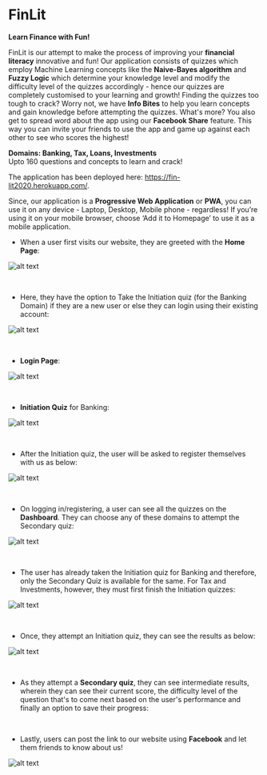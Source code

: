 # FinLit

**Learn Finance with Fun!**

FinLit is our attempt to make the process of improving your **financial literacy** innovative and fun! Our application consists of quizzes which employ Machine Learning concepts like the **Naive-Bayes algorithm** and **Fuzzy Logic** which determine your knowledge level and modify the difficulty level of the quizzes accordingly - hence our quizzes are completely customised to your learning and growth! Finding the quizzes too tough to crack? Worry not, we have **Info Bites** to help you learn concepts and gain knowledge before attempting the quizzes. What's more? You also get to spread word about the app using our **Facebook Share** feature. This way you can invite your friends to use the app and game up against each other to see who scores the highest!

**Domains: Banking, Tax, Loans, Investments**<br>
Upto 160 questions and concepts to learn and crack!

The application has been deployed here:  https://fin-lit2020.herokuapp.com/.

Since, our application is a **Progressive Web Application** or **PWA**, you can use it on any device - Laptop, Desktop, Mobile phone - regardless! If you’re using it on your mobile browser, choose ‘Add it to Homepage’ to use it as a mobile application.


- When a user first visits our website, they are greeted with the **Home Page**:

![alt text](https://github.com/kets99/Fin-Lit/blob/hints-exp-timer/assets/images/img1.PNG)

<br>

- Here, they have the option to Take the Initiation quiz (for the Banking Domain) if they are a new user or else they can login using their existing account:

![alt text](https://github.com/kets99/Fin-Lit/blob/hints-exp-timer/assets/images/img2.PNG)


<br>

- **Login Page**:

![alt text](https://github.com/kets99/Fin-Lit/blob/hints-exp-timer/assets/images/img4.PNG)


<br>

- **Initiation Quiz** for Banking: 

![alt text](https://github.com/kets99/Fin-Lit/blob/hints-exp-timer/assets/images/img5.PNG)


<br>

- After the Initiation quiz, the user will be asked to register themselves with us as below:

![alt text](https://github.com/kets99/Fin-Lit/blob/hints-exp-timer/assets/images/img3.PNG)


<br>

- On logging in/registering, a user can see all the quizzes on the **Dashboard**. They can choose any of these domains to attempt the Secondary quiz:

![alt text](https://github.com/kets99/Fin-Lit/blob/hints-exp-timer/assets/images/img6.PNG)


<br>

- The user has already taken the Initiation quiz for Banking and therefore, only the Secondary Quiz is available for the same. For Tax and Investments, however, they must first finish the Initiation quizzes:

![alt text](https://github.com/kets99/Fin-Lit/blob/hints-exp-timer/assets/images/img7.PNG)


<br>

- Once, they attempt an Initiation quiz, they can see the results as below:

![alt text](https://github.com/kets99/Fin-Lit/blob/hints-exp-timer/assets/images/img8.PNG)


<br>

- As they attempt a **Secondary quiz**, they can see intermediate results, wherein they can see their current score, the difficulty level of the question that's to come next based on the user's performance and finally an option to save their progress:


<br>

- Lastly, users can post the link to our website using **Facebook** and let them friends to know about us!

![alt text](https://github.com/kets99/Fin-Lit/blob/hints-exp-timer/assets/images/img9.PNG)
